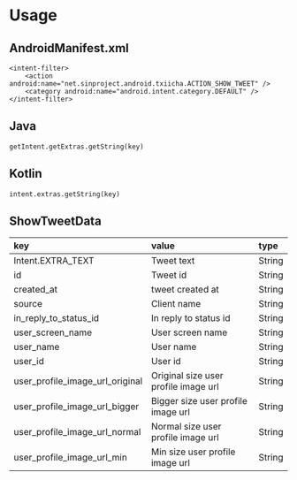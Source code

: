 # Usage


## AndroidManifest.xml

```
<intent-filter>
    <action android:name="net.sinproject.android.txiicha.ACTION_SHOW_TWEET" />
    <category android:name="android.intent.category.DEFAULT" />
</intent-filter>
```

## Java
```
getIntent.getExtras.getString(key)
```
## Kotlin
```
intent.extras.getString(key)
```

## ShowTweetData

| key | value | type |
| :-- | :-- | :-- |
| Intent.EXTRA_TEXT | Tweet text | String |
| id | Tweet id | String |
| created_at | tweet created at  | String |
| source | Client name | String |
| in_reply_to_status_id | In reply to status id | String |
| user_screen_name | User screen name | String |
| user_name | User name | String |
| user_id | User id | String |
| user_profile_image_url_original | Original size user profile image url | String |
| user_profile_image_url_bigger | Bigger size user profile image url | String |
| user_profile_image_url_normal | Normal size user profile image url | String |
| user_profile_image_url_min | Min size user profile image url | String |
